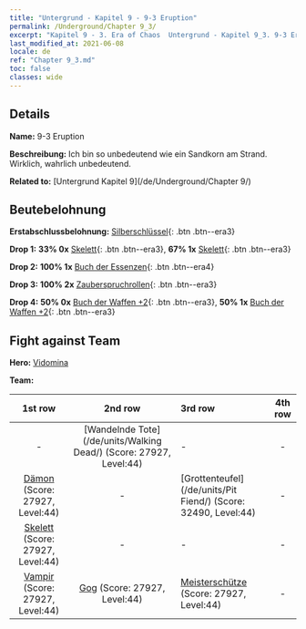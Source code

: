 ```yaml
---
title: "Untergrund - Kapitel 9 - 9-3 Eruption"
permalink: /Underground/Chapter 9_3/
excerpt: "Kapitel 9 - 3. Era of Chaos  Untergrund - Kapitel 9_3. 9-3 Eruption"
last_modified_at: 2021-06-08
locale: de
ref: "Chapter 9_3.md"
toc: false
classes: wide
---
```


## Details

 **Name:** 9-3 Eruption

 **Beschreibung:** Ich bin so unbedeutend wie ein Sandkorn am Strand. Wirklich, wahrlich unbedeutend.

 **Related to:** [Untergrund Kapitel 9](/de/Underground/Chapter 9/)

## Beutebelohnung

 **Erstabschlussbelohnung:** [Silberschlüssel](/ItemsDE/con_693/){: .btn .btn--era3}

 **Drop 1:** **33% 0x** [Skelett](/ItemsDE/unt_208/){: .btn .btn--era3}, **67% 1x** [Skelett](/ItemsDE/unt_208/){: .btn .btn--era3}

 **Drop 2:** **100% 1x** [Buch der Essenzen](/ItemsDE/mat_39/){: .btn .btn--era4}

 **Drop 3:** **100% 2x** [Zauberspruchrollen](/ItemsDE/con_694/){: .btn .btn--era3}

 **Drop 4:** **50% 0x** [Buch der Waffen +2](/ItemsDE/mat_32/){: .btn .btn--era3}, **50% 1x** [Buch der Waffen +2](/ItemsDE/mat_32/){: .btn .btn--era3}


## Fight against Team
 **Hero:** [Vidomina](/de/heroes/Vidomina/)

 **Team:**


  | 1st row | 2nd row | 3rd row | 4th row |
  |:----:|:----:|:----|:----:|
  | - | [Wandelnde Tote](/de/units/Walking Dead/) (Score: 27927, Level:44)  | - | - |
  | [Dämon](/de/units/Demon/) (Score: 27927, Level:44)  | - | [Grottenteufel](/de/units/Pit Fiend/) (Score: 32490, Level:44)  | - |
  | [Skelett](/de/units/Skeleton/) (Score: 27927, Level:44)  | - | - | - |
  | [Vampir](/de/units/Vampire/) (Score: 27927, Level:44)  | [Gog](/de/units/Gog/) (Score: 27927, Level:44)  | [Meisterschütze](/de/units/Sharpshooter/) (Score: 27927, Level:44)  | - |


